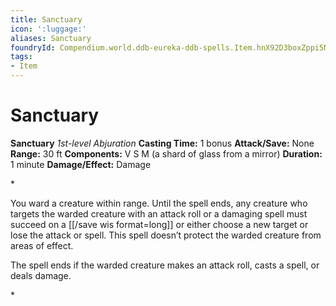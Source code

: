 ```yaml
---
title: Sanctuary
icon: ':luggage:'
aliases: Sanctuary
foundryId: Compendium.world.ddb-eureka-ddb-spells.Item.hnX92D3boxZppi5N
tags:
- Item
---
```


# Sanctuary

**Sanctuary**
_1st-level Abjuration_
**Casting Time:** 1 bonus
**Attack/Save:** None
**Range:** 30 ft
**Components:** V S M (a shard of glass from a mirror)
**Duration:** 1 minute
**Damage/Effect:** Damage

*<p>You ward a creature within range. Until the spell ends, any creature who targets the warded creature with an attack roll or a damaging spell must succeed on a [[/save wis format=long]] or either choose a new target or lose the attack or spell. This spell doesn’t protect the warded creature from areas of effect.

The spell ends if the warded creature makes an attack roll, casts a spell, or deals damage.</p>*